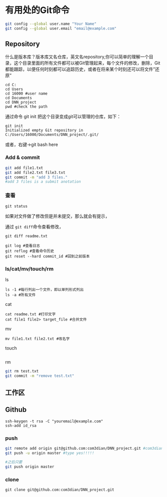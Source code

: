 # 有用处的Git命令

```bash
git config --global user.name "Your Name"
git config --global user.email "email@example.com"
```

## Repository

什么是版本库？版本库又名仓库，英文名repository,你可以简单的理解一个目录，这个目录里面的所有文件都可以被Git管理起来，每个文件的修改，删除，Git都能跟踪，以便任何时刻都可以追踪历史，或者在将来某个时刻还可以将文件”还原”

```{bash}
cd C:
cd Users
cd 16000 #user name
cd Documents
cd DNN_project
pwd #check the path
```

通过命令 git init 把这个目录变成git可以管理的仓库，如下：

```{bash}
git init
Initialized empty Git repository in C:/Users/16000/Documents/DNN_project/.git/
```

或者，右键->git bash here

### Add & commit

```bash
git add file1.txt
git add file2.txt file3.txt
git commit -m "add 3 files."
#add 3 files is a submit anotation
```



### 查看

```{bash}
git status
```

如果对文件做了修改但是并未提交，那么就会有提示，

通过 `git diff`命令查看修改，

```{bash}
git diff readme.txt
```

```{bash}
git log #查看日志
git reflog #查看命令历史
git reset --hard commit_id #回到之前版本
```



### ls/cat/mv/touch/rm

ls

```{bash}
ls -1 #每行列出一个文件，即以单列形式列出
ls -a #所有文件
```
cat
```{bash}
cat readme.txt #打印文字
cat file1 file2> target_file #合并文件
```
mv
```{bash}
mv file1.txt file2.txt #改名字

```

touch

```{bash}

```

rm

```bash
git rm test.txt
git commit -m "remove test.txt"
```

## 工作区



## Github

```{bash}
ssh-keygen -t rsa -C "youremail@example.com"
ssh-add id_rsa
```

### push

```bash
git remote add origin git@github.com:com3dian/DNN_project.git #com3dian is my account
git push -u origin master #type yes!!!!!

#之后只要
git push origin master
```

### clone

```{bash}
git clone git@github.com:com3dian/DNN_project.git

```







